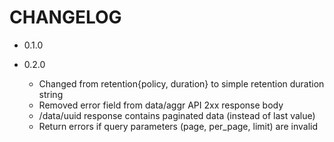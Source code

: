 # CHANGELOG

* 0.1.0

* 0.2.0
    - Changed from retention{policy, duration} to simple retention duration string
    - Removed error field from data/aggr API 2xx response body
    - /data/uuid response contains paginated data (instead of last value)
    - Return errors if query parameters (page, per_page, limit) are invalid
